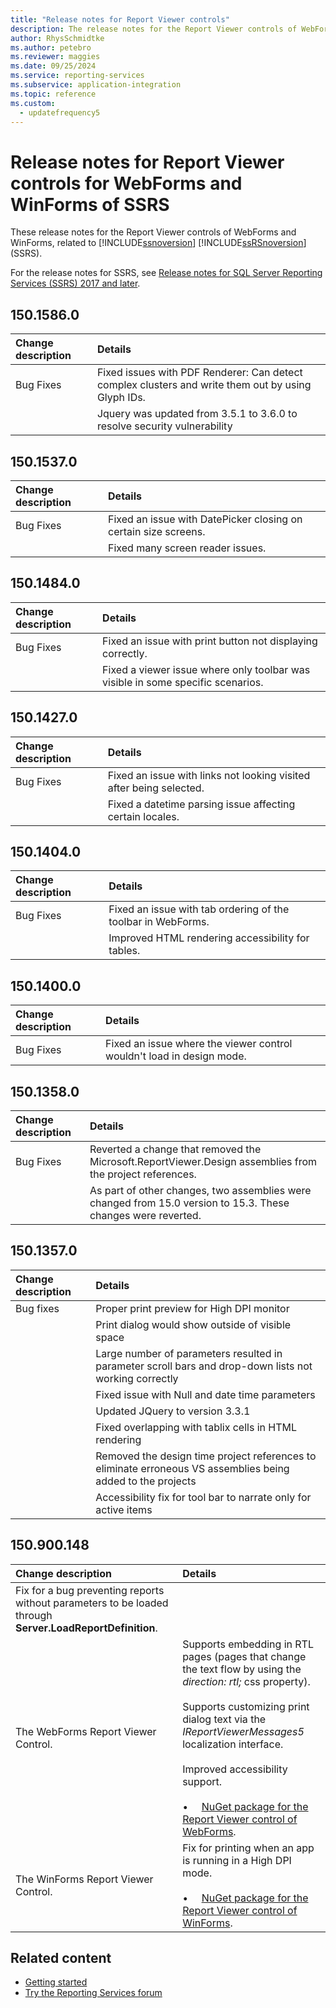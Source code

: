 ```yaml
---
title: "Release notes for Report Viewer controls"
description: The release notes for the Report Viewer controls of WebForms and WinForms, related to Reporting Services.
author: RhysSchmidtke
ms.author: petebro
ms.reviewer: maggies
ms.date: 09/25/2024
ms.service: reporting-services
ms.subservice: application-integration
ms.topic: reference
ms.custom:
  - updatefrequency5
---
```


# Release notes for Report Viewer controls for WebForms and WinForms of SSRS

These release notes for the Report Viewer controls of WebForms and WinForms, related to [!INCLUDE[ssnoversion](../../includes/ssnoversion-md.md)] [!INCLUDE[ssRSnoversion](../../includes/ssrsnoversion-md.md)] (SSRS).

For the release notes for SSRS, see [Release notes for SQL Server Reporting Services (SSRS) 2017 and later](../release-notes-reporting-services.md).
## 150.1586.0

| Change description | Details |
| :----------------- | :------ |
| Bug Fixes | Fixed issues with PDF Renderer: Can detect complex clusters and write them out by using Glyph IDs. |
|           | Jquery was updated from 3.5.1 to 3.6.0 to resolve security vulnerability |

## 150.1537.0
| Change description | Details |
| :----------------- | :------ |
| Bug Fixes | Fixed an issue with DatePicker closing on certain size screens. |
|           | Fixed many screen reader issues. |

## 150.1484.0 
| Change description | Details |
| :----------------- | :------ |
| Bug Fixes | Fixed an issue with print button not displaying correctly. |
|           | Fixed a viewer issue where only toolbar was visible in some specific scenarios. |

## 150.1427.0
| Change description | Details |
| :----------------- | :------ |
| Bug Fixes | Fixed an issue with links not looking visited after being selected. |
|           | Fixed a datetime parsing issue affecting certain locales. |

## 150.1404.0
| Change description | Details |
| :----------------- | :------ |
| Bug Fixes | Fixed an issue with tab ordering of the toolbar in WebForms. |
|           | Improved HTML rendering accessibility for tables. |

## 150.1400.0
| Change description | Details |
| :----------------- | :------ |
| Bug Fixes | Fixed an issue where the viewer control wouldn't load in design mode. |

## 150.1358.0
| Change description | Details |
| :----------------- | :------ |
| Bug Fixes | Reverted a change that removed the Microsoft.ReportViewer.Design assemblies from the project references. |
|           | As part of other changes, two assemblies were changed from 15.0 version to 15.3. These changes were reverted. |

## 150.1357.0
| Change description | Details |
| :----------------- | :------ |
| Bug fixes  | Proper print preview for High DPI monitor |
|            | Print dialog would show outside of visible space |
|            | Large number of parameters resulted in parameter scroll bars and drop-down lists not working correctly |
|            | Fixed issue with Null and date time parameters |
|            | Updated JQuery to version 3.3.1 |
|            | Fixed overlapping with tablix cells in HTML rendering |
|            | Removed the design time project references to eliminate erroneous VS assemblies being added to the projects |
|            | Accessibility fix for tool bar to narrate only for active items |

## 150.900.148

| Change description | Details |
| :----------------- | :------ |
| Fix for a bug preventing reports without parameters to be loaded through **Server.LoadReportDefinition**. | &nbsp; |
| The WebForms Report Viewer Control. | Supports embedding in RTL pages (pages that change the text flow by using the *direction: rtl;* css property).<br/><br/>Supports customizing print dialog text via the *IReportViewerMessages5* localization interface.<br/><br/>Improved accessibility support.<br/><br/>&bull; &nbsp; &nbsp; [NuGet package for the Report Viewer control of WebForms](https://www.nuget.org/packages/Microsoft.ReportingServices.ReportViewerControl.Webforms/150.900.148). |
| The WinForms Report Viewer Control. | Fix for printing when an app is running in a High DPI mode.<br/><br/>&bull; &nbsp; &nbsp; [NuGet package for the Report Viewer control of WinForms](https://www.nuget.org/packages/Microsoft.ReportingServices.ReportViewerControl.Winforms/150.900.148). |

## Related content

- [Getting started](integrating-reporting-services-using-reportviewer-controls-get-started.md)
- [Try the Reporting Services forum](https://go.microsoft.com/fwlink/?LinkId=620231)
